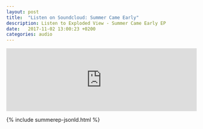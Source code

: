 ```yaml
---
layout: post
title:  "Listen on Soundcloud: Summer Came Early"
description: Listen to Exploded View - Summer Came Early EP
date:   2017-11-02 13:00:23 +0200
categories: audio
---
```

<iframe width="100%" height="166" scrolling="no" frameborder="no" src="https://w.soundcloud.com/player/?url=https%3A//api.soundcloud.com/tracks/349860781&amp;color=ff5500"></iframe>

{% include summerep-jsonld.html %}
